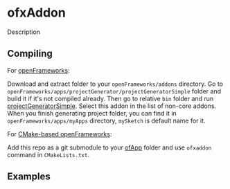 ofxAddon
========

Description


Compiling
---------

For [openFrameworks][1]:

Download and extract folder to your `openFrameworks/addons` directory. Go to `openFrameworks/apps/projectGenerator/projectGeneratorSimple` folder and build it if it's not compiled already. Then go to relative `bin` folder and run [projectGeneratorSimple][2]. Select this addon in the list of non-core addons. When you finish generating project folder, you can find it in `openFrameworks/apps/myApps` directory, `mySketch` is default name for it.

For [CMake-based openFrameworks][3]:

Add this repo as a git submodule to your [ofApp][4] folder and use `ofxaddon` command in `CMakeLists.txt`.


Examples
--------

### 


  [1]: https://github.com/openframeworks/openFrameworks
  [2]: https://github.com/ofZach/projectGeneratorSimple/blob/master/bin/readMe.md
  [3]: https://github.com/procedural/of
  [4]: https://github.com/procedural/ofApp

